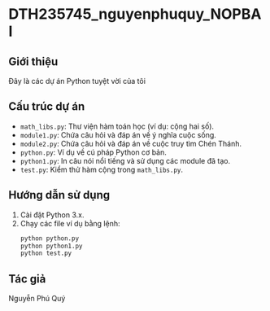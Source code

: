 # DTH235745_nguyenphuquy_NOPBAI

## Giới thiệu
Đây là các dự án Python tuyệt vời của tôi

## Cấu trúc dự án
- `math_libs.py`: Thư viện hàm toán học (ví dụ: cộng hai số).
- `module1.py`: Chứa câu hỏi và đáp án về ý nghĩa cuộc sống.
- `module2.py`: Chứa câu hỏi và đáp án về cuộc truy tìm Chén Thánh.
- `python.py`: Ví dụ về cú pháp Python cơ bản.
- `python1.py`: In câu nói nổi tiếng và sử dụng các module đã tạo.
- `test.py`: Kiểm thử hàm cộng trong `math_libs.py`.

## Hướng dẫn sử dụng
1. Cài đặt Python 3.x.
2. Chạy các file ví dụ bằng lệnh:
   ```sh
   python python.py
   python python1.py
   python test.py
   ```

## Tác giả
Nguyễn Phú Quý